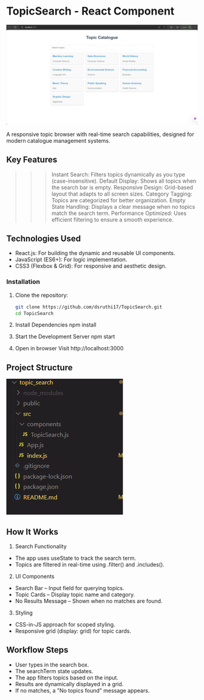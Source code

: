 # TopicSearch - React Component

![Demo Screenshot](public/demo-screenshot.png)

A responsive topic browser with real-time search capabilities, designed for modern catalogue management systems.

## Key Features

> > > Instant Search: Filters topics dynamically as you type (case-insensitive).
> > > Default Display: Shows all topics when the search bar is empty.
> > > Responsive Design: Grid-based layout that adapts to all screen sizes.
> > > Category Tagging: Topics are categorized for better organization.
> > > Empty State Handling: Displays a clear message when no topics match the search term.
> > > Performance Optimized: Uses efficient filtering to ensure a smooth experience.

## Technologies Used

- React.js: For building the dynamic and reusable UI components.
- JavaScript (ES6+): For logic implementation.
- CSS3 (Flexbox & Grid): For responsive and aesthetic design.

### Installation

1. Clone the repository:
   ```bash
   git clone https://github.com/dsruthi17/TopicSearch.git
   cd TopicSearch
   ```
2. Install Dependencies
   npm install

3. Start the Development Server
   npm start
4. Open in browser
   Visit http://localhost:3000

## Project Structure

![Structure](public/structure.png)

## How It Works

1. Search Functionality

- The app uses useState to track the search term.
- Topics are filtered in real-time using .filter() and .includes().

2. UI Components

- Search Bar – Input field for querying topics.
- Topic Cards – Display topic name and category.
- No Results Message – Shown when no matches are found.

3. Styling

- CSS-in-JS approach for scoped styling.
- Responsive grid (display: grid) for topic cards.

## Workflow Steps

- User types in the search box.
- The searchTerm state updates.
- The app filters topics based on the input.
- Results are dynamically displayed in a grid.
- If no matches, a "No topics found" message appears.
